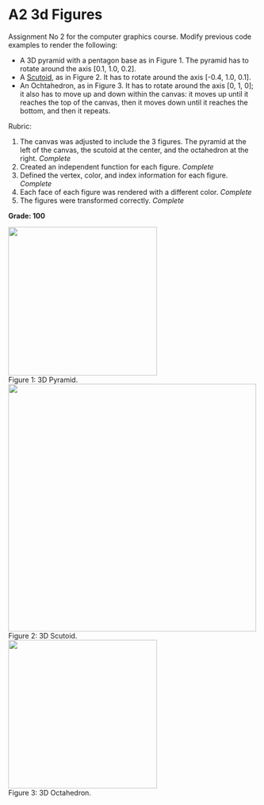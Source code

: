 # A2 3d Figures

Assignment No 2 for the computer graphics course. Modify previous code examples to render the following:

- A 3D pyramid with a pentagon base as in Figure 1. The pyramid has to rotate around the axis [0.1, 1.0, 0.2].
- A [Scutoid](https://en.wikipedia.org/wiki/Scutoid), as in Figure 2. It has to rotate around the axis [-0.4, 1.0, 0.1].
- An Ochtahedron, as in Figure 3. It has to rotate around the axis [0, 1, 0]; it also has to move up and down within the canvas: it moves up until it reaches the top of the canvas, then it moves down until it reaches the bottom, and then it repeats.

Rubric:

1. The canvas was adjusted to include the 3 figures. The pyramid at the left of the canvas, the scutoid at the center, and the octahedron at the right. *Complete*
2. Created an independent function for each figure. *Complete*
3. Defined the vertex, color, and index information for each figure. *Complete*
4. Each face of each figure was rendered with a different color. *Complete*
5. The figures were transformed correctly. *Complete*

**Grade: 100**

<img src="Images/Pyramid.png" width="300">
<br/>Figure 1: 3D Pyramid.<br/>

<img src="Images/scutoid.png" width="500">
<br/>Figure 2: 3D Scutoid.<br/>

<img src="Images/Octahedron.jpg" width="300">
<br/>Figure 3: 3D Octahedron.
